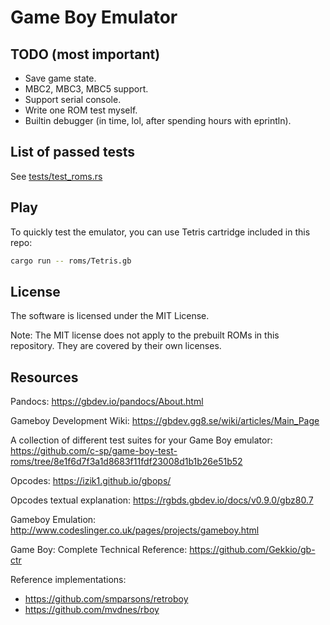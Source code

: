 # Game Boy Emulator

## TODO (most important)

* Save game state.
* MBC2, MBC3, MBC5 support.
* Support serial console.
* Write one ROM test myself.
* Builtin debugger (in time, lol, after spending hours with eprintln).

## List of passed tests

See [tests/test_roms.rs](./tests/test_roms.rs)

## Play

To quickly test the emulator, you can use Tetris cartridge included in this repo:
```sh
cargo run -- roms/Tetris.gb
```

## License

The software is licensed under the MIT License.

Note: The MIT license does not apply to the prebuilt ROMs in this repository. They are covered by their own licenses.

## Resources

Pandocs: https://gbdev.io/pandocs/About.html

Gameboy Development Wiki: https://gbdev.gg8.se/wiki/articles/Main_Page

A collection of different test suites for your Game Boy emulator: https://github.com/c-sp/game-boy-test-roms/tree/8e1f6d7f3a1d8683f11fdf23008d1b1b26e51b52

Opcodes: https://izik1.github.io/gbops/

Opcodes textual explanation: https://rgbds.gbdev.io/docs/v0.9.0/gbz80.7

Gameboy Emulation: http://www.codeslinger.co.uk/pages/projects/gameboy.html

Game Boy: Complete Technical Reference: https://github.com/Gekkio/gb-ctr

Reference implementations:
* https://github.com/smparsons/retroboy
* https://github.com/mvdnes/rboy
